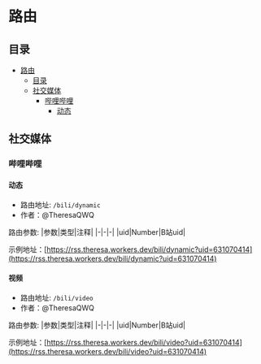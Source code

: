 # 路由
## 目录
- [路由](#路由)
  - [目录](#目录)
  - [社交媒体](#社交媒体)
    - [哔哩哔哩](#哔哩哔哩)
      - [动态](#动态)

## 社交媒体

### 哔哩哔哩
#### 动态
- 路由地址: `/bili/dynamic`
- 作者：@TheresaQWQ

路由参数:
|参数|类型|注释|
|-|-|-|
|uid|Number|B站uid|

示例地址：[https://rss.theresa.workers.dev/bili/dynamic?uid=631070414](https://rss.theresa.workers.dev/bili/dynamic?uid=631070414)

#### 视频
- 路由地址: `/bili/video`
- 作者：@TheresaQWQ

路由参数:
|参数|类型|注释|
|-|-|-|
|uid|Number|B站uid|

示例地址：[https://rss.theresa.workers.dev/bili/video?uid=631070414](https://rss.theresa.workers.dev/bili/video?uid=631070414)

